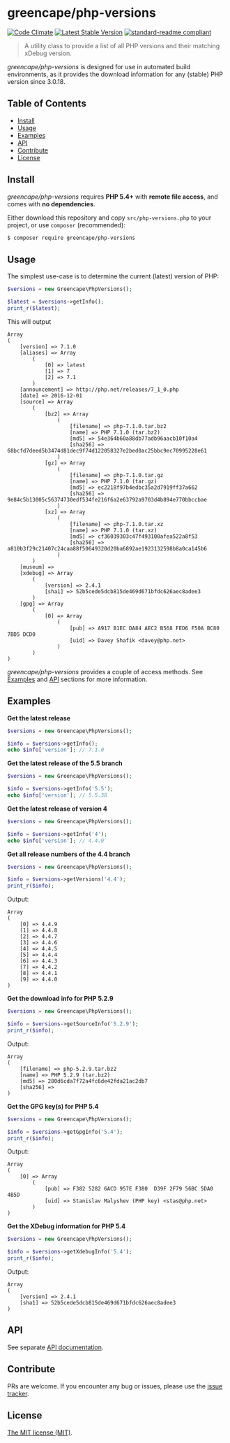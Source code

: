 # greencape/php-versions

[![Code Climate](https://codeclimate.com/github/GreenCape/php-versions/badges/gpa.svg)](https://codeclimate.com/github/GreenCape/php-versions)
[![Latest Stable Version](https://poser.pugx.org/greencape/php-versions/v/stable.png)](https://packagist.org/packages/greencape/php-versions)
[![standard-readme compliant](https://img.shields.io/badge/standard--readme-OK-green.svg?style=flat-square)](https://github.com/RichardLitt/standard-readme)

> A utility class to provide a list of all PHP versions and their matching xDebug version.

*greencape/php-versions* is designed for use in automated build environments, as it provides the download information for any (stable) PHP version since 3.0.18. 

## Table of Contents

- [Install](#install)
- [Usage](#usage)
- [Examples](#examples)
- [API](#api)
- [Contribute](#contribute)
- [License](#license)

## Install

*greencape/php-versions* requires **PHP 5.4+** with **remote file access**, and comes with **no dependencies**.

Either download this repository and copy `src/php-versions.php` to your project, or use `composer` (recommended):

```bash
$ composer require greencape/php-versions
```

## Usage

The simplest use-case is to determine the current (latest) version of PHP:

```php
$versions = new Greencape\PhpVersions();

$latest = $versions->getInfo();
print_r($latest);
```

This will output

```
Array
(
    [version] => 7.1.0
    [aliases] => Array
        (
            [0] => latest
            [1] => 7
            [2] => 7.1
        )
    [announcement] => http://php.net/releases/7_1_0.php
    [date] => 2016-12-01
    [source] => Array
        (
            [bz2] => Array
                (
                    [filename] => php-7.1.0.tar.bz2
                    [name] => PHP 7.1.0 (tar.bz2)
                    [md5] => 54e364b60a88db77adb96aacb10f10a4
                    [sha256] => 68bcfd7deed5b3474d81dec9f74d122058327e2bed0ac25bbc9ec70995228e61
                )
            [gz] => Array
                (
                    [filename] => php-7.1.0.tar.gz
                    [name] => PHP 7.1.0 (tar.gz)
                    [md5] => ec2218f97b4edbc35a2d7919ff37a662
                    [sha256] => 9e84c5b13005c56374730edf534fe216f6a2e63792a9703d4b894e770bbccbae
                )
            [xz] => Array
                (
                    [filename] => php-7.1.0.tar.xz
                    [name] => PHP 7.1.0 (tar.xz)
                    [md5] => cf36039303c47f493100afea522a8f53
                    [sha256] => a810b3f29c21407c24caa88f50649320d20ba6892ae1923132598b8a0ca145b6
                )
        )
    [museum] => 
    [xdebug] => Array
        (
            [version] => 2.4.1
            [sha1] => 52b5cede5dcb815de469d671bfdc626aec8adee3
        )
    [gpg] => Array
        (
            [0] => Array
                (
                    [pub] => A917 B1EC DA84 AEC2 B568 FED6 F50A BC80 7BD5 DCD0
                    [uid] => Davey Shafik <davey@php.net>
                )
        )
)
```

*greencape/php-versions* provides a couple of access methods. See [Examples](#examples) and [API](#api) sections for more information.

## Examples

**Get the latest release**

```php
$versions = new Greencape\PhpVersions();

$info = $versions->getInfo();
echo $info['version']; // 7.1.0
```

**Get the latest release of the 5.5 branch**

```php
$versions = new Greencape\PhpVersions();

$info = $versions->getInfo('5.5');
echo $info['version']; // 5.5.38
```

**Get the latest release of version 4**

```php
$versions = new Greencape\PhpVersions();

$info = $versions->getInfo('4');
echo $info['version']; // 4.4.9
```

**Get all release numbers of the 4.4 branch**

```php
$versions = new Greencape\PhpVersions();

$info = $versions->getVersions('4.4');
print_r($info);
```

Output:

```
Array
(
    [0] => 4.4.9
    [1] => 4.4.8
    [2] => 4.4.7
    [3] => 4.4.6
    [4] => 4.4.5
    [5] => 4.4.4
    [6] => 4.4.3
    [7] => 4.4.2
    [8] => 4.4.1
    [9] => 4.4.0
)
```

**Get the download info for PHP 5.2.9**

```php
$versions = new Greencape\PhpVersions();

$info = $versions->getSourceInfo('5.2.9');
print_r($info);
```

Output:

```
Array
(
    [filename] => php-5.2.9.tar.bz2
    [name] => PHP 5.2.9 (tar.bz2)
    [md5] => 280d6cda7f72a4fc6de42fda21ac2db7
    [sha256] => 
)
```

**Get the GPG key(s) for PHP 5.4**

```php
$versions = new Greencape\PhpVersions();

$info = $versions->getGpgInfo('5.4');
print_r($info);
```

Output:

```
Array
(
    [0] => Array
        (
            [pub] => F382 5282 6ACD 957E F380  D39F 2F79 56BC 5DA0 4B5D
            [uid] => Stanislav Malyshev (PHP key) <stas@php.net>
        )
)
```

**Get the XDebug information for PHP 5.4**

```php
$versions = new Greencape\PhpVersions();

$info = $versions->getXdebugInfo('5.4');
print_r($info);
```

Output:

```
Array
(
    [version] => 2.4.1
    [sha1] => 52b5cede5dcb815de469d671bfdc626aec8adee3
)
```

## API

See separate [API documentation](docs/API.md).

## Contribute

PRs are welcome.
If you encounter any bug or issues, please use the [issue tracker](https://github.com/GreenCape/php-versions/issues).

## License

[The MIT license (MIT)](LICENSE.md).
